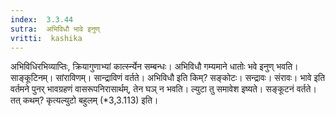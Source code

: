 ```yaml
---
index:  3.3.44
sutra:  अभिविधौ भावे इनुण्
vritti:  kashika 
---
```


अभिविधिरभिव्याप्तिः, क्रियागुणाभ्यां कार्त्स्न्येन सम्बन्धः। अभिविधौ गम्यमाने धातोः भवे इनुण् भवति। साङ्कूटिनम्। सांराविणम्। सान्द्राविणं वर्तते। अभिविधौ इति किम्? सङ्कोटः। सन्द्रावः। संरावः। भावे इति वर्तमने पुनर् भावग्रहणं वासरूपनिरासार्थम्, तेन घञ् न भवति। ल्युटा तु समावेश इष्यते। सङ्कूटनं वर्तते। तत् कथम्? कृत्यल्युटो बहुलम् (*3,3.113) इति।

